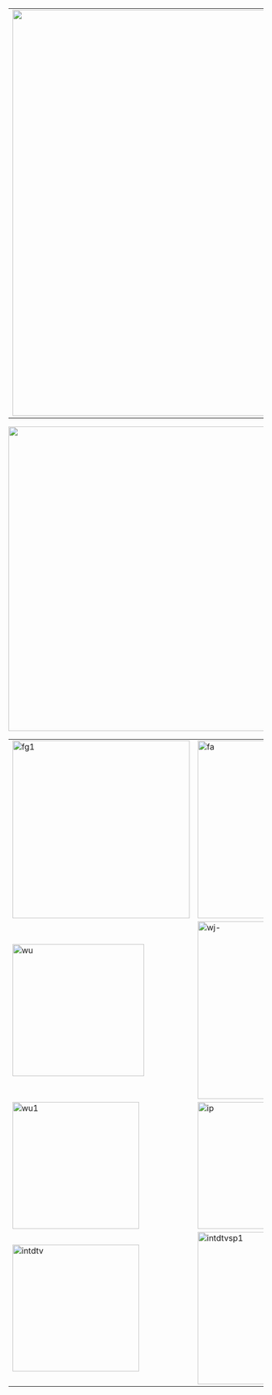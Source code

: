 <table align="center" >
	<tr>
		<td>
		<img src="https://github.com/j168/j688/blob/master/menu/f-s2.jpg" width="800" hight="50">	
		</td>	
	</tr>	
</table>

<tr>
	<td><img src="https://github.com/j168/j688/blob/master/menu/break.jpg" width="600" align="middle"></td> 
	
</tr>

<table  width="800">
	<tr>
	<td><img src="https://github.com/j168/j688/blob/master/menu/fg1.jpg" align="middle" width="350" alt="fg1" style="max-width:100%;"></a></td>
	<td><a href="https://git.io/vN7BW"><img src="https://github.com/j168/j688/blob/master/menu/fa.jpg" align="middle" width="350" alt="fa"></a></td>
	<td><a href="https://github.com/gofun72/telove/blob/master/soft/zi_you_men_7.64_(0109)_desktop.zip?raw=true"><img src="https://github.com/j168/j688/blob/master/menu/fj.jpg" align="middle" width="350" alt="fj"></a> </td>
	<td><a href="https://github.com/gofun72/telove/blob/master/soft/zi_you_men_7.64_(0109)_desktop.zip?raw=true"><img src="https://github.com/j168/j688/blob/master/menu/fg.jpg" align="middle" width="350" alt="fg"></a> </td>
</tr>

<tr>
	<td><img src="https://github.com/j168/j688/blob/master/menu/wu.jpg" align="middle" width="260" alt="wu"></td>
<td><a href="https://git.io/vN74F"><img src="https://github.com/j168/j688/blob/master/menu/wj-.jpg" align="middle" width="350" alt="wj-"></a></td>
	<td><a href="https://git.io/vN74F"><img src="https://github.com/j168/j688/blob/master/menu/wa-.jpg" align="middle" width="350" alt="wa-"></a></td>
	<td><a href="https://github.com/gofun72/telove/blob/master/soft/u1704.zip?raw=true"><img src="https://github.com/j168/j688/blob/master/menu/wu2-.jpg" align="middle" width="350" alt="wu2"></a></td>
</tr>
<tr>
	<td><a href="https://github.com/gofun72/telove/blob/master/soft/u1704.zip?raw=true"><img src="https://github.com/j168/j688/blob/master/menu/wu1.jpg" align="middle" width="250" alt="wu1"></a></td>	
		<td><a href="https://github.com/gofun72/telove/blob/master/soft/u1704.zip?raw=true"><img src="https://github.com/j168/j688/blob/master/menu/ip.jpg" align="middle" width="250" alt="ip"></a></td><p>
		<td><a href="https://github.com/gofun72/telove/blob/master/soft/Green_iPPOTV.exe?raw=true"><img src="https://github.com/j168/j688/blob/master/menu/ip-1v.jpg" align="middle" width="250" alt="ip-1v"></a></td>	
	</tr><p>
<tr>
	<td><img src="https://github.com/j168/j688/blob/master/menu/intd.jpg" align="middle" width="250" alt="intdtv"></td>
	<td><a href="https://github.com/gofun72/telove/blob/master/soft/iNTD_TVsp1.apk?raw=true"><img src="https://github.com/j168/j688/blob/master/menu/intd-s.jpg" align="middle" width="300"  alt="intdtvsp1"></a></td>
	<td></td>
</tr>
</table>




